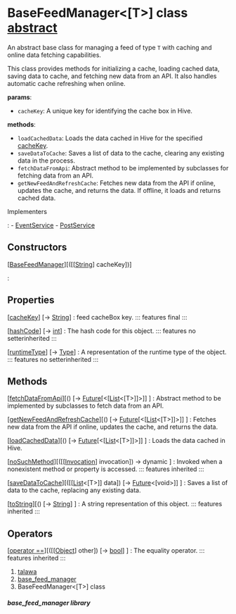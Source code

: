 
<div>

# BaseFeedManager\<[T\>] class [abstract](https://dart.dev/language/class-modifiers#abstract "This type can not be directly constructed.")

</div>


An abstract base class for managing a feed of type `T` with caching and
online data fetching capabilities.

This class provides methods for initializing a cache, loading cached
data, saving data to cache, and fetching new data from an API. It also
handles automatic cache refreshing when online.

**params**:

-   `cacheKey`: A unique key for identifying the cache box in Hive.

**methods**:

-   `loadCachedData`: Loads the data cached in Hive for the specified
    [cacheKey](../services_caching_base_feed_manager/BaseFeedManager/cacheKey.md).
-   `saveDataToCache`: Saves a list of data to the cache, clearing any
    existing data in the process.
-   `fetchDataFromApi`: Abstract method to be implemented by subclasses
    for fetching data from an API.
-   `getNewFeedAndRefreshCache`: Fetches new data from the API if
    online, updates the cache, and returns the data. If offline, it
    loads and returns cached data.




Implementers

:   -   [EventService](../services_event_service/EventService-class.md)
    -   [PostService](../services_post_service/PostService-class.md)



## Constructors

[[BaseFeedManager](../services_caching_base_feed_manager/BaseFeedManager/BaseFeedManager.md)][([[[String](https://api.flutter.dev/flutter/dart-core/String-class.md)] cacheKey])]

:   



## Properties

[[cacheKey](../services_caching_base_feed_manager/BaseFeedManager/cacheKey.md)] [→ [String](https://api.flutter.dev/flutter/dart-core/String-class.html)]
:   feed cacheBox key.
    ::: features
    final
    :::

[[hashCode](https://api.flutter.dev/flutter/dart-core/Object/hashCode.html)] [→ [int](https://api.flutter.dev/flutter/dart-core/int-class.html)]
:   The hash code for this object.
    ::: features
    no setterinherited
    :::

[[runtimeType](https://api.flutter.dev/flutter/dart-core/Object/runtimeType.html)] [→ [Type](https://api.flutter.dev/flutter/dart-core/Type-class.html)]
:   A representation of the runtime type of the object.
    ::: features
    no setterinherited
    :::



## Methods

[[fetchDataFromApi](../services_caching_base_feed_manager/BaseFeedManager/fetchDataFromApi.md)][() [→ [Future](https://api.flutter.dev/flutter/dart-core/Future-class.html)[\<[[List](https://api.flutter.dev/flutter/dart-core/List-class.html)\<[T\>]]\>]] ]
:   Abstract method to be implemented by subclasses to fetch data from
    an API.

[[getNewFeedAndRefreshCache](../services_caching_base_feed_manager/BaseFeedManager/getNewFeedAndRefreshCache.md)][() [→ [Future](https://api.flutter.dev/flutter/dart-core/Future-class.html)[\<[[List](https://api.flutter.dev/flutter/dart-core/List-class.html)\<[T\>]]\>]] ]
:   Fetches new data from the API if online, updates the cache, and
    returns the data.

[[loadCachedData](../services_caching_base_feed_manager/BaseFeedManager/loadCachedData.md)][() [→ [Future](https://api.flutter.dev/flutter/dart-core/Future-class.html)[\<[[List](https://api.flutter.dev/flutter/dart-core/List-class.html)\<[T\>]]\>]] ]
:   Loads the data cached in Hive.

[[noSuchMethod](https://api.flutter.dev/flutter/dart-core/Object/noSuchMethod.html)][([[[Invocation](https://api.flutter.dev/flutter/dart-core/Invocation-class.md)] invocation]) → dynamic ]
:   Invoked when a nonexistent method or property is accessed.
    ::: features
    inherited
    :::

[[saveDataToCache](../services_caching_base_feed_manager/BaseFeedManager/saveDataToCache.md)][([[[List](https://api.flutter.dev/flutter/dart-core/List-class.md)\<[T\>]] data]) [→ [Future](https://api.flutter.dev/flutter/dart-core/Future-class.html)\<[void\>]] ]
:   Saves a list of data to the cache, replacing any existing data.

[[toString](https://api.flutter.dev/flutter/dart-core/Object/toString.html)][() [→ [String](https://api.flutter.dev/flutter/dart-core/String-class.html)] ]
:   A string representation of this object.
    ::: features
    inherited
    :::



## Operators

[[operator ==](https://api.flutter.dev/flutter/dart-core/Object/operator_equals.html)][([[[Object](https://api.flutter.dev/flutter/dart-core/Object-class.md)] other]) [→ [bool](https://api.flutter.dev/flutter/dart-core/bool-class.html)] ]
:   The equality operator.
    ::: features
    inherited
    :::







1.  [talawa](../index.md)
2.  [base_feed_manager](../services_caching_base_feed_manager/)
3.  BaseFeedManager\<[T\>] class

##### base_feed_manager library







